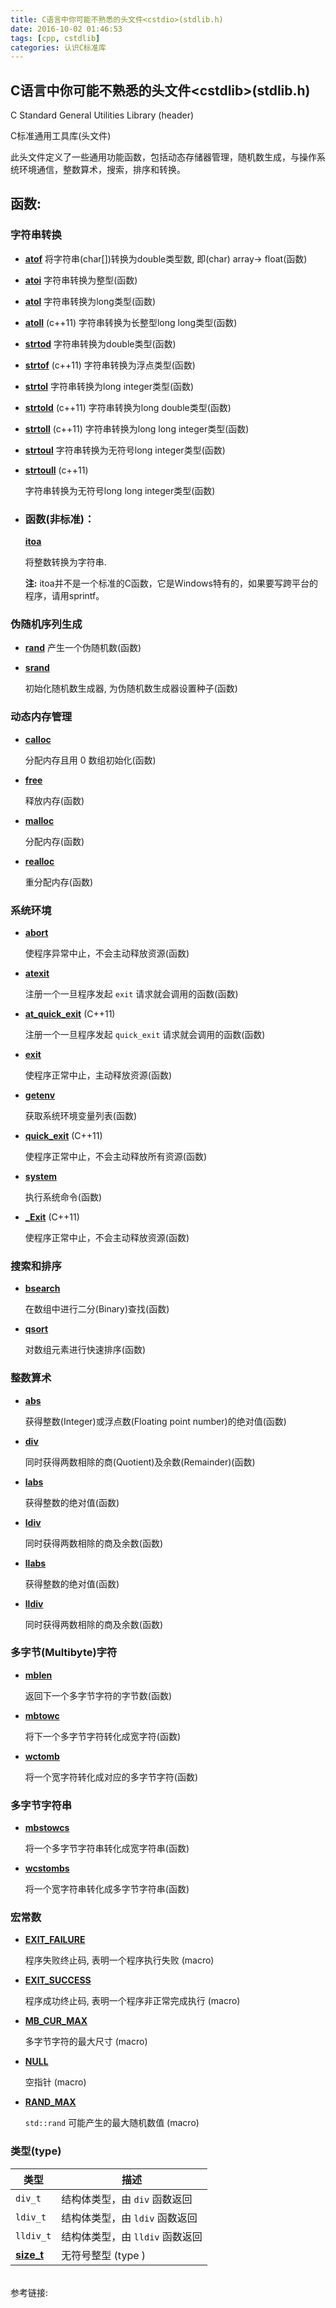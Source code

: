 ```yaml
---
title: C语言中你可能不熟悉的头文件<cstdio>(stdlib.h)
date: 2016-10-02 01:46:53
tags: [cpp, cstdlib]
categories: 认识C标准库
---
```


## **C语言中你可能不熟悉的头文件&lt;cstdlib&gt;(stdlib.h)**

C Standard General Utilities Library (header)

C标准通用工具库(头文件)

此头文件定义了一些通用功能函数，包括动态存储器管理，随机数生成，与操作系统环境通信，整数算术，搜索，排序和转换。 

## 函数:

### 字符串转换

- [**atof**](http://www.cplusplus.com/reference/cstdlib/atof/)
  将字符串(char[])转换为double类型数, 即(char) array-> float(函数)

- [**atoi**](http://www.cplusplus.com/reference/cstdlib/atoi/)
  字符串转换为整型(函数)

- [**atol**](http://www.cplusplus.com/reference/cstdlib/atol/)
  字符串转换为long类型(函数)

- [**atoll**](http://www.cplusplus.com/reference/cstdlib/atoll/) (c++11)
  字符串转换为长整型long long类型(函数)

- [**strtod**](http://www.cplusplus.com/reference/cstdlib/strtod/)
  字符串转换为double类型(函数)

- [**strtof**](http://www.cplusplus.com/reference/cstdlib/strtof/) (c++11)
  字符串转换为浮点类型(函数)

- [**strtol**](http://www.cplusplus.com/reference/cstdlib/strtol/)
  字符串转换为long integer类型(函数)

- [**strtold**](http://www.cplusplus.com/reference/cstdlib/strtold/) (c++11)
  字符串转换为long double类型(函数)

- [**strtoll**](http://www.cplusplus.com/reference/cstdlib/strtoll/) (c++11)
  字符串转换为long long integer类型(函数)

- [**strtoul**](http://www.cplusplus.com/reference/cstdlib/strtoul/)
  字符串转换为无符号long integer类型(函数)

- [**strtoull**](http://www.cplusplus.com/reference/cstdlib/strtoull/) (c++11)

  字符串转换为无符号long long integer类型(函数)

- ### 函数(非标准)：

  [**itoa**](http://www.cplusplus.com/reference/cstdlib/itoa/)

  将整数转换为字符串.

  **注:** itoa并不是一个标准的C函数，它是Windows特有的，如果要写跨平台的程序，请用sprintf。

### 伪随机序列生成

- [**rand**](http://www.cplusplus.com/reference/cstdlib/rand/)
  产生一个伪随机数(函数)

- [**srand**](http://www.cplusplus.com/reference/cstdlib/srand/)

  初始化随机数生成器, 为伪随机数生成器设置种子(函数)

### 动态内存管理

- [**calloc**](http://www.cplusplus.com/reference/cstdlib/calloc/)

  分配内存且用 0 数组初始化(函数)

- [**free**](http://www.cplusplus.com/reference/cstdlib/free/)

  释放内存(函数)

- [**malloc**](http://www.cplusplus.com/reference/cstdlib/malloc/)

  分配内存(函数)

- [**realloc**](http://www.cplusplus.com/reference/cstdlib/realloc/)

  重分配内存(函数)

### 系统环境

- [**abort**](http://www.cplusplus.com/reference/cstdlib/abort/)

  使程序异常中止，不会主动释放资源(函数)

- [**atexit**](http://www.cplusplus.com/reference/cstdlib/atexit/)

  注册一个一旦程序发起 `exit` 请求就会调用的函数(函数)

- [**at_quick_exit**](http://www.cplusplus.com/reference/cstdlib/at_quick_exit/) (C++11)

  注册一个一旦程序发起 `quick_exit` 请求就会调用的函数(函数)

- [**exit**](http://www.cplusplus.com/reference/cstdlib/exit/)

  使程序正常中止，主动释放资源(函数)

- [**getenv**](http://www.cplusplus.com/reference/cstdlib/getenv/)

  获取系统环境变量列表(函数)

- [**quick_exit**](http://www.cplusplus.com/reference/cstdlib/quick_exit/) (C++11)

  使程序正常中止，不会主动释放所有资源(函数)

- [**system**](http://www.cplusplus.com/reference/cstdlib/system/)

  执行系统命令(函数)

- [**_Exit**](http://www.cplusplus.com/reference/cstdlib/_Exit/) (C++11)

  使程序正常中止，不会主动释放资源(函数)

### 搜索和排序

- [**bsearch**](http://www.cplusplus.com/reference/cstdlib/bsearch/)

  在数组中进行二分(Binary)查找(函数)

- [**qsort**](http://www.cplusplus.com/reference/cstdlib/qsort/)

  对数组元素进行快速排序(函数)

### 整数算术

- [**abs**](http://www.cplusplus.com/reference/cstdlib/abs/)

  获得整数(Integer)或浮点数(Floating point number)的绝对值(函数)

- [**div**](http://www.cplusplus.com/reference/cstdlib/div/)

  同时获得两数相除的商(Quotient)及余数(Remainder)(函数)

- [**labs**](http://www.cplusplus.com/reference/cstdlib/labs/)

  获得整数的绝对值(函数)

- [**ldiv**](http://www.cplusplus.com/reference/cstdlib/ldiv/)

  同时获得两数相除的商及余数(函数)

- [**llabs**](http://www.cplusplus.com/reference/cstdlib/llabs/)

  获得整数的绝对值(函数)

- [**lldiv**](http://www.cplusplus.com/reference/cstdlib/lldiv/)

  同时获得两数相除的商及余数(函数)

### 多字节(Multibyte)字符

- [**mblen**](http://www.cplusplus.com/reference/cstdlib/mblen/)

  返回下一个多字节字符的字节数(函数)

- [**mbtowc**](http://www.cplusplus.com/reference/cstdlib/mbtowc/)

  将下一个多字节字符转化成宽字符(函数)

- [**wctomb**](http://www.cplusplus.com/reference/cstdlib/wctomb/)

  将一个宽字符转化成对应的多字节字符(函数)

### 多字节字符串

- [**mbstowcs**](http://www.cplusplus.com/reference/cstdlib/mbstowcs/)

  将一个多字节字符串转化成宽字符串(函数)

- [**wcstombs**](http://www.cplusplus.com/reference/cstdlib/wcstombs/)

  将一个宽字符串转化成多字节字符串(函数)

### 宏常数

- [**EXIT_FAILURE**](http://www.cplusplus.com/reference/cstdlib/EXIT_FAILURE/)

  程序失败终止码, 表明一个程序执行失败 (macro)

- [**EXIT_SUCCESS**](http://www.cplusplus.com/reference/cstdlib/EXIT_SUCCESS/)

  程序成功终止码, 表明一个程序非正常完成执行 (macro)

- [**MB_CUR_MAX**](http://www.cplusplus.com/reference/cstdlib/MB_CUR_MAX/)

  多字节字符的最大尺寸 (macro)

- [**NULL**](http://www.cplusplus.com/reference/cstdlib/NULL/)

  空指针 (macro)

- [**RAND_MAX**](http://www.cplusplus.com/reference/cstdlib/RAND_MAX/)

  `std::rand` 可能产生的最大随机数值 (macro)

### 类型(type)

| 类型                                       | 描述                   |
| ---------------------------------------- | -------------------- |
| `div_t`                                  | 结构体类型，由 `div` 函数返回   |
| `ldiv_t`                                 | 结构体类型，由 `ldiv` 函数返回  |
| `lldiv_t`                                | 结构体类型，由 `lldiv` 函数返回 |
| [**size_t**](http://www.cplusplus.com/reference/cstddef/size_t/) | 无符号整型 (type )        |
<br>
参考链接: <http://www.cplusplus.com/reference/cstdlib/>
